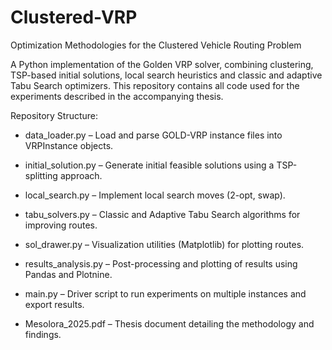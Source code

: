 # Clustered-VRP
Optimization Methodologies for the Clustered Vehicle Routing Problem

A Python implementation of the Golden VRP solver, combining clustering, TSP-based initial solutions, local search heuristics and classic and adaptive Tabu Search optimizers. This repository contains all code used for the experiments described in the accompanying thesis.

Repository Structure:

- data_loader.py – Load and parse GOLD-VRP instance files into VRPInstance objects.

- initial_solution.py – Generate initial feasible solutions using a TSP-splitting approach.

- local_search.py – Implement local search moves (2-opt, swap).

- tabu_solvers.py – Classic and Adaptive Tabu Search algorithms for improving routes.

- sol_drawer.py – Visualization utilities (Matplotlib) for plotting routes.

- results_analysis.py – Post-processing and plotting of results using Pandas and Plotnine.

- main.py – Driver script to run experiments on multiple instances and export results.

- Mesolora_2025.pdf – Thesis document detailing the methodology and findings.
